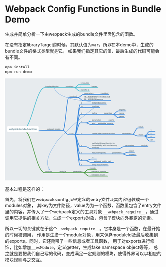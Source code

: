 Webpack Config Functions in Bundle Demo
=======================================

生成并简单分析一下由webpack生成的bundle文件里面包含的函数。

在没有指定libraryTarget的时候，其默认值为`var`，所以在本demo中，生成的bundle文件的格式类型就是它。
如果我们指定其它的值，最后生成的代码可能会有不同。

```
npm install
npm run demo
```

![demo](./images/demo.png)

基本过程是这样的：

首先，将我们在webpack.config.js里定义的entry文件及其内容组装成一个modules对象，
其key为文件路径，value为为一个函数，函数里包含了entry文件里的内容，并传入了一个webpack定义的工具对象
`__webpack_require__`，通过调用它提供的相关方法，生成一个exports对象，包含了模块向外暴露的元素。

所以一切的关键就在于这个`__webpack_require__`。它本身是一个函数，在最开始的时候被调用，
作用是生成一个module对象，用来保存moduleId及最后收集到的exports。同时，它还附带了一些信息或者工具函数，
用于对exports进行修饰，比如增加`__esModule`，定义getter，生成fake namespace object等等，
总之就是要把我们自己写的代码，变成满足一定规则的模块，使得外界可以以相应的模块规则与之交互。

